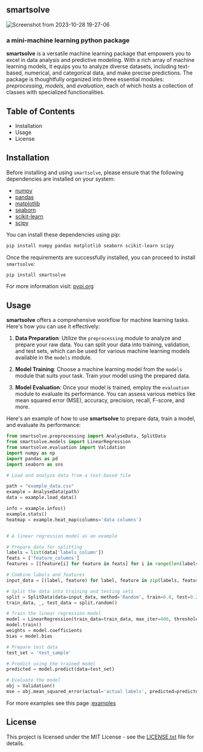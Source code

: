 
## smartsolve


![Screenshot from 2023-10-28 19-27-06](https://github.com/LoqmanSamani/smartsolve/assets/141053177/9d6cd280-4edd-4745-a9df-1ebc9e08a1cb)



### a mini-machine learning python package




**smartsolve** is a versatile machine learning package that empowers you to excel in data analysis and predictive modeling. With a rich array of machine learning models, it equips you to analyze diverse datasets, including text-based, numerical, and categorical data, and make precise predictions. The package is thoughtfully organized into three essential modules: *preprocessing*, *models*, and *evaluation*, each of which hosts a collection of classes with specialized functionalities.

## Table of Contents

- Installation
- Usage
- License

## Installation

Before installing and using `smartsolve`, please ensure that the following dependencies are installed on your system:

- [numpy](https://numpy.org/)
- [pandas](https://pandas.pydata.org/)
- [matplotlib](https://matplotlib.org/)
- [seaborn](https://seaborn.pydata.org/)
- [scikit-learn](https://scikit-learn.org/stable/)
- [scipy](https://www.scipy.org/)

You can install these dependencies using pip:

```bash
pip install numpy pandas matplotlib seaborn scikit-learn scipy
```  

Once the requirements are successfully installed, you can proceed to install `smartsolve`:

```python 
pip install smartsolve
```
For more information visit: [pypi.org](https://pypi.org/project/smartsolve/)

## Usage

**smartsolve** offers a comprehensive workflow for machine learning tasks. Here's how you can use it effectively:

1. **Data Preparation**: Utilize the `preprocessing` module to analyze and prepare your raw data. You can split your data into training, validation, and test sets, which can be used for various machine learning models available in the `models` module.

2. **Model Training**: Choose a machine learning model from the `models` module that suits your task. Train your model using the prepared data.

3. **Model Evaluation**: Once your model is trained, employ the `evaluation` module to evaluate its performance. You can assess various metrics like mean squared error (MSE), accuracy, precision, recall, F-score, and more.

Here's an example of how to use **smartsolve** to prepare data, train a model, and evaluate its performance:
```python
from smartsolve.preprocessing import AnalyseData, SplitData
from smartsolve.models import LinearRegression
from smartsolve.evaluation import Validation
import numpy as np
import pandas as pd
import seaborn as sns

# Load and analyze data from a text-based file

path = "example_data.csv"
example = AnalyseData(path)
data = example.load_data()

info = example.infos()
example.stats()
heatmap = example.heat_map(columns='data columns')


# A linear regression model as an example

# Prepare data for splitting
labels = list(data['labels_column'])
feats = ['feature_columns']
features = [[feature[i] for feature in feats] for i in range(len(labels))]

# Combine labels and features
input_data = [(label, feature) for label, feature in zip(labels, features)]

# Split the data into training and testing sets
split = SplitData(data=input_data, method='Random', train=0.8, test=0.2)
train_data, _, test_data = split.random()

# Train the linear regression model
model = LinearRegression(train_data=train_data, max_iter=400, threshold=1e-6)
model.train()
weights = model.coefficients
bias = model.bias

# Prepare test data
test_set = 'test_sample'

# Predict using the trained model
predicted = model.predict(data=test_set)

# Evaluate the model
obj = Validation()
mse = obj.mean_squared_error(actual='actual labels', predicted=predicted)

```
For more examples see this page :[examples](https://github.com/LoqmanSamani/smartsolve/tree/main/examples)

## License

This project is licensed under the MIT License - see the [LICENSE.txt](https://github.com/LoqmanSamani/smartsolve/blob/main/package/smartsolve/LICENSE.txt) file for details.



